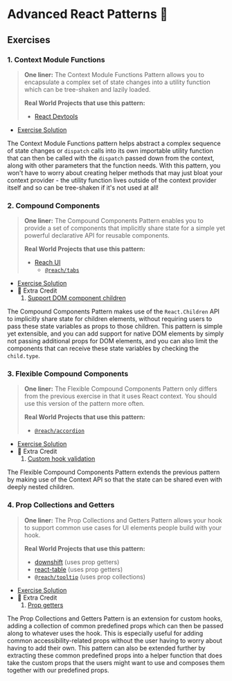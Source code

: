 # Advanced React Patterns 🤯

## Exercises

### 1. Context Module Functions

> **One liner:** The Context Module Functions Pattern allows you to encapsulate a complex set of state changes into a utility function which can be tree-shaken and lazily loaded.
>
> **Real World Projects that use this pattern:**
>
> - [React Devtools](https://github.com/bvaughn/react-devtools-experimental/pull/196/commits/d53ae2ea8a5db88232c6802fc8f480cb13c23576)

- [Exercise Solution](exercises/01.js)

The Context Module Functions pattern helps abstract a complex sequence of state changes or `dispatch` calls into its own importable utility function that can then be called with the `dispatch` passed down from the context, along with other parameters that the function needs. With this pattern, you won't have to worry about creating helper methods that may just bloat your context provider - the utility function lives outside of the context provider itself and so can be tree-shaken if it's not used at all!

### 2. Compound Components

> **One liner:** The Compound Components Pattern enables you to provide a set of components that implicitly share state for a simple yet powerful declarative API for reusable components.
>
> **Real World Projects that use this pattern:**
>
> - [Reach UI](https://reacttraining.com/reach-ui)
>   - [`@reach/tabs`](https://reacttraining.com/reach-ui/tabs)

- [Exercise Solution](exercises/02.js)
- 💯 Extra Credit
  1. [Support DOM component children](exercises/02.extra-1.js)

The Compound Components Pattern makes use of the `React.Children` API to implicitly share state for children elements, without requiring users to pass these state variables as props to those children. This pattern is simple yet extensible, and you can add support for native DOM elements by simply not passing additional props for DOM elements, and you can also limit the components that can receive these state variables by checking the `child.type`.

### 3. Flexible Compound Components

> **One liner:** The Flexible Compound Components Pattern only differs from the previous exercise in that it uses React context. You should use this version of the pattern more often.
>
> **Real World Projects that use this pattern:**
>
> - [`@reach/accordion`](https://reacttraining.com/reach-ui/accordion)

- [Exercise Solution](exercises/03.js)
- 💯 Extra Credit
  1. [Custom hook validation](exercises/03.extra-1.js)

The Flexible Compound Components Pattern extends the previous pattern by making use of the Context API so that the state can be shared even with deeply nested children.

### 4. Prop Collections and Getters

> **One liner:** The Prop Collections and Getters Pattern allows your hook to support common use cases for UI elements people build with your hook.
>
> **Real World Projects that use this pattern:**
>
> - [downshift](https://github.com/downshift-js/downshift) (uses prop getters)
> - [react-table](https://github.com/tannerlinsley/react-table) (uses prop getters)
> - [`@reach/tooltip`](https://reacttraining.com/reach-ui/tooltip) (uses prop collections)

- [Exercise Solution](exercises/04.js)
- 💯 Extra Credit
  1. [Prop getters](exercises/04.extra-1.js)

The Prop Collections and Getters Pattern is an extension for custom hooks, adding a collection of common predefined props which can then be passed along to whatever uses the hook. This is especially useful for adding common accessibility-related props without the user having to worry about having to add their own. This pattern can also be extended further by extracting these common predefined props into a helper function that does take the custom props that the users might want to use and composes them together with our predefined props.
